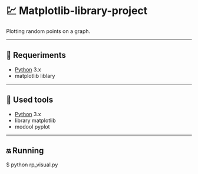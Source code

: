 # :chart: Matplotlib-library-project
Plotting random points on a graph.
____
## 🔧 Requeriments
- [Python](https://www.python.org/) 3.x
- matplotlib liblary
____
## :low_brightness: Used tools
- [Python](https://www.python.org/) 3.x
- library matplotlib
- modool pyplot
____
## :on: Running
$ python rp_visual.py


